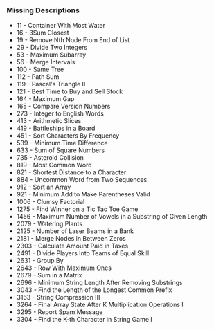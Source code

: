 ### Missing Descriptions

- 11 - Container With Most Water
- 16 - 3Sum Closest
- 19 - Remove Nth Node From End of List
- 29 - Divide Two Integers
- 53 - Maximum Subarray
- 56 - Merge Intervals
- 100 - Same Tree
- 112 - Path Sum
- 119 - Pascal's Triangle II
- 121 - Best Time to Buy and Sell Stock
- 164 - Maximum Gap
- 165 - Compare Version Numbers
- 273 - Integer to English Words
- 413 - Arithmetic Slices
- 419 - Battleships in a Board
- 451 - Sort Characters By Frequency
- 539 - Minimum Time Difference
- 633 - Sum of Square Numbers
- 735 - Asteroid Collision
- 819 - Most Common Word
- 821 - Shortest Distance to a Character
- 884 - Uncommon Word from Two Sequences
- 912 - Sort an Array
- 921 - Minimum Add to Make Parentheses Valid
- 1006 - Clumsy Factorial
- 1275 - Find Winner on a Tic Tac Toe Game
- 1456 - Maximum Number of Vowels in a Substring of Given Length
- 2079 - Watering Plants
- 2125 - Number of Laser Beams in a Bank
- 2181 - Merge Nodes in Between Zeros
- 2303 - Calculate Amount Paid in Taxes
- 2491 - Divide Players Into Teams of Equal Skill
- 2631 - Group By
- 2643 - Row With Maximum Ones
- 2679 - Sum in a Matrix
- 2696 - Minimum String Length After Removing Substrings
- 3043 - Find the Length of the Longest Common Prefix
- 3163 - String Compression III
- 3264 - Final Array State After K Multiplication Operations I
- 3295 - Report Spam Message
- 3304 - Find the K-th Character in String Game I